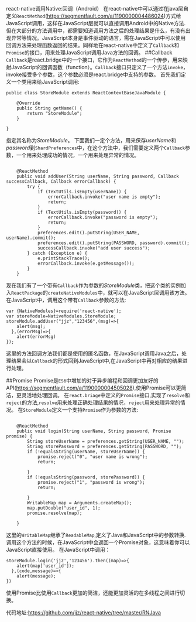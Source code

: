 react-native调用Native:回调（Android）
在react-native中可以通过在java层自定义`ReactMethod`(https://segmentfault.com/a/1190000004486024)方式给JavaScript调用，这样在JavaScript层就可以直接调用Android中的Native方法.
但在大部分的方法调用中，都需要知道调用方法之后的处理结果是什么，有没有出现异常等情况。JavaScript本身是事件驱动的语言，需在JavaScript中可以使用回调方法来处理函数返回的结果。同样地在react-native中定义了`Callback`和`Promise`的接口，用来处理JavaScript调用Java方法的回调。
##Callback
`Callback`是react.bridge中的一个接口，它作为`ReactMethod`的一个传参，用来映射JavaScript的回调函数（function）。`Callback`接口只定义了一个方法`invoke`，invoke接受多个参数，这个参数必须是react.bridge中支持的参数。
首先我们定义一个类用来给JavaScript调用:
```
public class StoreModule extends ReactContextBaseJavaModule {

    @Override
    public String getName() {
        return "StoreModule";
    }

}

```
指定其名称为*StoreModule*。
下面我们一定个方法，用来保存*userName*和*password*到`ShardPreferences`中，在这个方法中，我们需要定义两个`Callback`参数，一个用来处理成功的情况，一个用来处理异常的情况。
```

    @ReactMethod
    public void addUser(String userName, String password, Callback successCallback, Callback errorCallback) {
        try {
            if (TextUtils.isEmpty(userName)) {
                errorCallback.invoke("user name is empty");
                return;
            }
            if (TextUtils.isEmpty(password)) {
                errorCallback.invoke("password is empty");
                return;
            }
            preferences.edit().putString(USER_NAME, userName).commit();
            preferences.edit().putString(PASSWORD, password).commit();
            successCallback.invoke("add user success");
        } catch (Exception e) {
            e.printStackTrace();
            errorCallback.invoke(e.getMessage());
        }
    }

```
现在我们有了一个带有`Callback`作为参数的*StoreModule*类，把这个类的实例加入`ReactPackage`的`createNativeModules`中，就可以在JavaScript层调用该方法。
在JavaScript中，调用这个带有`Callback`参数的方法:
```
var {NativeModules}=require('react-native');
var storeModule=NativeModules.StoreModule;
storeModule.addUser("jjz","123456",(msg)=>{
    alert(msg);
  },(errorMsg)=>{
    alert(errorMsg)
});
```
这里的方法回调方法我们都是使用的匿名函数，在JavaScript调用Java之后，处理结果会以`Callback`的形式回到JavaScript中,在JavaScript中再对相应的结果进行处理。

##Promise
Promise是`ES6`中增加的对于异步编程和回调更加友好的API(https://segmentfault.com/a/1190000004505028),使用Promise可以更简洁，更灵活地处理回调。
在`react.briage`中定义的`Promise`接口,实现了`resolve`和`reject`的方法,`resolve`用来处理正确处理结果的情况，`reject`用来处理异常的情况。
在`StoreModule`定义一个支持`Promise`作为参数的方法:
```

    @ReactMethod
    public void login(String userName, String password, Promise promise) {
        String storeUserName = preferences.getString(USER_NAME, "");
        String storePassword = preferences.getString(PASSWORD, "");
        if (!equalsString(userName, storeUserName)) {
            promise.reject("0", "user name is wrong");
            return;

        }
        if (!equalsString(password, storePassword)) {
            promise.reject("1", "password is wrong");
            return;

        }
        WritableMap map = Arguments.createMap();
        map.putDouble("user_id", 1);
        promise.resolve(map);

    }
```
这里的`WritableMap`继承了`ReadableMap`,定义了Java和JavaScript中的参数转换.
调用这个方法的时候，在JavaScript中会返回一个Promise对象，这意味着你可以JavaScript直接使用。
在JavaScript中调用：
```
storeModule.login('jjz','123456').then((map)=>{
    alert(map['user_id']);
  },(code,message)=>{
    alert(message);
})
```
使用Promise比使用`Callback`更加的简洁，还能更加灵活的在多线程之间进行切换。

代码地址:https://github.com/jjz/react-native/tree/master/RNJava


